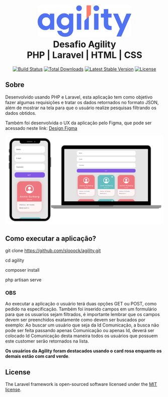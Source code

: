 <h1 align="center">
    <img alt="Agility" src="images/agility-networks-logo.png" height="100px" />
    <br>Desafio Agility<br/>
    PHP | Laravel | HTML | CSS
</h1>

<p align="center">
<a href="https://travis-ci.org/laravel/framework"><img src="https://travis-ci.org/laravel/framework.svg" alt="Build Status"></a>
<a href="https://packagist.org/packages/laravel/framework"><img src="https://poser.pugx.org/laravel/framework/d/total.svg" alt="Total Downloads"></a>
<a href="https://packagist.org/packages/laravel/framework"><img src="https://poser.pugx.org/laravel/framework/v/stable.svg" alt="Latest Stable Version"></a>
<a href="https://packagist.org/packages/laravel/framework"><img src="https://poser.pugx.org/laravel/framework/license.svg" alt="License"></a>
</p>

## Sobre

Desenvolvido usando PHP e Laravel, esta aplicação tem como objetivo fazer algumas requisições e tratar os dados retornados no formato JSON, além de mostrar na tela para que o usuário realize pesquisas filtrando os dados obtidos.

Também foi desenvolvida o UX da aplicação pelo Figma, que pode ser acessado neste link: [Design Figma](https://www.figma.com/file/sVlFtVHyWKhfKxRCpOLkBL/Agility?node-id=0%3A1)

<p align="center">
  <img alt="design do projeto" width="650px" src="images/layout.png" />
<p>

## Como executar a aplicação?
git clone https://github.com/slooock/agility.git

cd agility

composer install

php artisan serve

### OBS
Ao executar a aplicação o usuário terá duas opções GET ou POST, como pedido na especificação. Também foi inserido campos em um formulário para que os usuarios sejam filtrados, é importante lembrar que os campos devem ser preenchidos exatamente como devem ser buscados por exemplo: Ao buscar um usuário que seja da Id Comunicação, a busca não pode ser feita passando apenas Comunicação ou apenas Id, deverá ser colocado Id Comunicação desta maneira todos os usuários que possuem este customer serão retornados na lista.

**Os usuários da Agility foram destacados usando o card rosa enquanto os demais estão com card verde**.

## License

The Laravel framework is open-sourced software licensed under the [MIT license](https://opensource.org/licenses/MIT).
